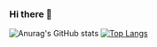 ### Hi there 👋

![Anurag's GitHub stats](https://github-readme-stats.vercel.app/api?username=itakato&show_icons=true&bg_color=00000000)
[![Top Langs](https://github-readme-stats.vercel.app/api/top-langs/?username=itakato&hide_progress=true)](https://github.com/anuraghazra/github-readme-stats)
<!--
**itakato/itakato** is a ✨ _special_ ✨ repository because its `README.md` (this file) appears on your GitHub profile.

Here are some ideas to get you started:

- 🔭 I’m currently working on ...
- 🌱 I’m currently learning ...
- 👯 I’m looking to collaborate on ...
- 🤔 I’m looking for help with ...
- 💬 Ask me about ...
- 📫 How to reach me: ...
- 😄 Pronouns: ...
- ⚡ Fun fact: ...
-->
